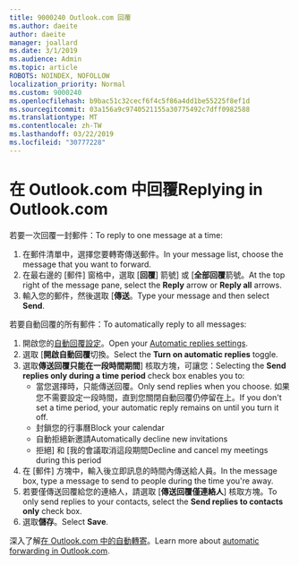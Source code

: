 ```yaml
---
title: 9000240 Outlook.com 回覆
ms.author: daeite
author: daeite
manager: joallard
ms.date: 3/1/2019
ms.audience: Admin
ms.topic: article
ROBOTS: NOINDEX, NOFOLLOW
localization_priority: Normal
ms.custom: 9000240
ms.openlocfilehash: b9bac51c32cecf6f4c5f86a4dd1be55225f8ef1d
ms.sourcegitcommit: 03a156a9c9740521155a30775492c7dff0982588
ms.translationtype: MT
ms.contentlocale: zh-TW
ms.lasthandoff: 03/22/2019
ms.locfileid: "30777228"
---
```

# <a name="replying-in-outlookcom"></a><span data-ttu-id="a59a5-102">在 Outlook.com 中回覆</span><span class="sxs-lookup"><span data-stu-id="a59a5-102">Replying in Outlook.com</span></span>

<span data-ttu-id="a59a5-103">若要一次回覆一封郵件：</span><span class="sxs-lookup"><span data-stu-id="a59a5-103">To reply to one message at a time:</span></span>

1. <span data-ttu-id="a59a5-104">在郵件清單中，選擇您要轉寄傳送郵件。</span><span class="sxs-lookup"><span data-stu-id="a59a5-104">In your message list, choose the message that you want to forward.</span></span>
2. <span data-ttu-id="a59a5-105">在最右邊的 [郵件] 窗格中，選取 [**回覆**] 箭號] 或 [**全部回覆**箭號。</span><span class="sxs-lookup"><span data-stu-id="a59a5-105">At the top right of the message pane, select the **Reply** arrow or **Reply all** arrows.</span></span>
3. <span data-ttu-id="a59a5-106">輸入您的郵件，然後選取 [**傳送**。</span><span class="sxs-lookup"><span data-stu-id="a59a5-106">Type your message and then select **Send**.</span></span>

<span data-ttu-id="a59a5-107">若要自動回覆的所有郵件：</span><span class="sxs-lookup"><span data-stu-id="a59a5-107">To automatically reply to all messages:</span></span>

1. <span data-ttu-id="a59a5-108">開啟您的[自動回覆設定](https://outlook.live.com/mail/options/mail/automaticReplies/automaticRepliesOption)。</span><span class="sxs-lookup"><span data-stu-id="a59a5-108">Open your [Automatic replies settings](https://outlook.live.com/mail/options/mail/automaticReplies/automaticRepliesOption).</span></span>
2. <span data-ttu-id="a59a5-109">選取 [**開啟自動回覆**切換。</span><span class="sxs-lookup"><span data-stu-id="a59a5-109">Select the **Turn on automatic replies** toggle.</span></span>
3. <span data-ttu-id="a59a5-110">選取**傳送回覆只能在一段時間期間**] 核取方塊，可讓您：</span><span class="sxs-lookup"><span data-stu-id="a59a5-110">Selecting the **Send replies only during a time period** check box enables you to:</span></span>
    - <span data-ttu-id="a59a5-111">當您選擇時，只能傳送回覆。</span><span class="sxs-lookup"><span data-stu-id="a59a5-111">Only send replies when you choose.</span></span> <span data-ttu-id="a59a5-112">如果您不需要設定一段時間，直到您關閉自動回覆仍停留在上。</span><span class="sxs-lookup"><span data-stu-id="a59a5-112">If you don't set a time period, your automatic reply remains on until you turn it off.</span></span>
    - <span data-ttu-id="a59a5-113">封鎖您的行事曆</span><span class="sxs-lookup"><span data-stu-id="a59a5-113">Block your calendar</span></span>
    - <span data-ttu-id="a59a5-114">自動拒絕新邀請</span><span class="sxs-lookup"><span data-stu-id="a59a5-114">Automatically decline new invitations</span></span>
    - <span data-ttu-id="a59a5-115">拒絕] 和 [我的會議取消這段期間</span><span class="sxs-lookup"><span data-stu-id="a59a5-115">Decline and cancel my meetings during this period</span></span>
4. <span data-ttu-id="a59a5-116">在 [郵件] 方塊中，輸入後立即訊息的時間內傳送給人員。</span><span class="sxs-lookup"><span data-stu-id="a59a5-116">In the message box, type a message to send to people during the time you're away.</span></span>
5. <span data-ttu-id="a59a5-117">若要僅傳送回覆給您的連絡人，請選取 [**傳送回覆僅連絡人**] 核取方塊。</span><span class="sxs-lookup"><span data-stu-id="a59a5-117">To only send replies to your contacts, select the **Send replies to contacts only** check box.</span></span>
6. <span data-ttu-id="a59a5-118">選取**儲存**。</span><span class="sxs-lookup"><span data-stu-id="a59a5-118">Select **Save**.</span></span>

<span data-ttu-id="a59a5-119">深入了解[在 Outlook.com 中的自動轉寄](https://support.office.com/article/14614626-9855-48dc-a986-dec81d07b1a0)。</span><span class="sxs-lookup"><span data-stu-id="a59a5-119">Learn more about [automatic forwarding in Outlook.com](https://support.office.com/article/14614626-9855-48dc-a986-dec81d07b1a0).</span></span>